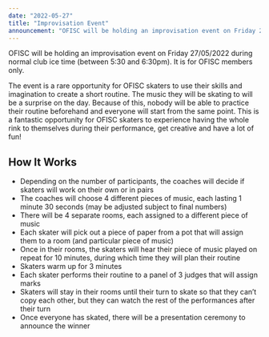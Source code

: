 ```yaml
---
date: "2022-05-27"
title: "Improvisation Event"
announcement: "OFISC will be holding an improvisation event on Friday 27/05/2022 during normal club ice time"
---
```


OFISC will be holding an improvisation event on Friday 27/05/2022 during normal club ice time (between 5:30 and 6:30pm). It is for OFISC members only.

The event is a rare opportunity for OFISC skaters to use their skills and imagination to create a short routine. The music they will be skating to will be a surprise on the day. Because of this, nobody will be able to practice their routine beforehand and everyone will start from the same point. This is a fantastic opportunity for OFISC skaters to experience having the whole rink to themselves during their performance, get creative and have a lot of fun!

## How It Works

*	Depending on the number of participants, the coaches will decide if skaters will work on their own or in pairs
*	The coaches will choose 4 different pieces of music, each lasting 1 minute 30 seconds (may be adjusted subject to final numbers)
*	There will be 4 separate rooms, each assigned to a different piece of music
*	Each skater will pick out a piece of paper from a pot that will assign them to a room (and particular piece of music)
*	Once in their rooms, the skaters will hear their piece of music played on repeat for 10 minutes, during which time they will plan their routine
*	Skaters warm up for 3 minutes
*	Each skater performs their routine to a panel of 3 judges that will assign marks
*	Skaters will stay in their rooms until their turn to skate so that they can’t copy each other, but they can watch the rest of the performances after their turn
*	Once everyone has skated, there will be a presentation ceremony to announce the winner
